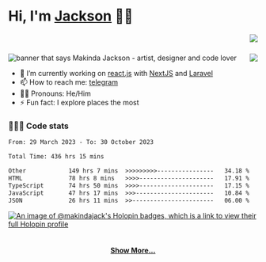 # Hi, I'm [Jackson](https://twitter.com/makindajack) 👋🏾

<h5 align="right" style="display: 'flex'; align-items: center;">
  <code><img src="https://visitor-badge.laobi.icu/badge?page_id=makindajack"></code>
</h5>

<img src="https://i.imgur.com/H4LkPIJ.png" title="makinda jackson" alt="banner that says Makinda Jackson - artist, designer and code lover">

<img src="https://github-readme-streak-stats.herokuapp.com/?user=makindajack&hide_border=true&date_format=M%20j%5B%2C%20Y%5D&ring=ECC697&fire=F64A24&background=DD272700&sideNums=F68653&currStreakLabel=86C5CB&sideLabels=86C5CB&currStreakNum=E35836" align="right" margin-bottom="20px">

<br>

- 🌱 I’m currently working on [react.js](https://reactjs.org/) with [NextJS](https://nextjs.org/) and [Laravel](https://laravel.com/)
- 📫 How to reach me: [telegram](https://t.me/makindajack)
- 👦🏽 Pronouns: He/Him
- ⚡ Fun fact: I explore places the most

### 👨🏽‍💻 Code stats

<!--START_SECTION:waka-->

```txt
From: 29 March 2023 - To: 30 October 2023

Total Time: 436 hrs 15 mins

Other            149 hrs 7 mins  >>>>>>>>>----------------   34.18 %
HTML             78 hrs 8 mins   >>>>---------------------   17.91 %
TypeScript       74 hrs 50 mins  >>>>---------------------   17.15 %
JavaScript       47 hrs 17 mins  >>>----------------------   10.84 %
JSON             26 hrs 11 mins  >>-----------------------   06.00 %
```

<!--END_SECTION:waka-->

[![An image of @makindajack's Holopin badges, which is a link to view their full Holopin profile](https://holopin.me/makindajack)](https://holopin.io/@makindajack)

<h4 align="center">
  <br>
  <a href="https://github.com/makindajack?tab=repositories" title="Show Repositories">Show More...</a>
</h4>
